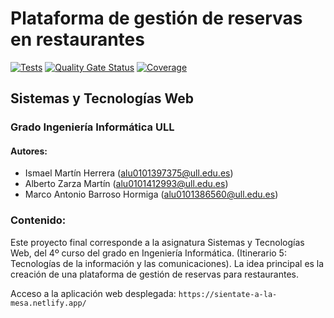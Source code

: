# Plataforma de gestión de reservas en restaurantes
[![Tests](https://github.com/SyTW2324/E07/actions/workflows/node.js.yml/badge.svg)](https://github.com/SyTW2324/E07/actions/workflows/node.js.yml)
[![Quality Gate Status](https://sonarcloud.io/api/project_badges/measure?project=SyTW2324_E07&metric=alert_status)](https://sonarcloud.io/summary/new_code?id=SyTW2324_E07)
[![Coverage](https://sonarcloud.io/api/project_badges/measure?project=SyTW2324_E07&metric=coverage)](https://sonarcloud.io/summary/new_code?id=SyTW2324_E07)

## Sistemas y Tecnologías Web
### Grado Ingeniería Informática ULL


#### Autores:
- Ismael Martín Herrera (alu0101397375@ull.edu.es)
- Alberto Zarza Martín (alu0101412993@ull.edu.es)
- Marco Antonio Barroso Hormiga (alu0101386560@ull.edu.es)


### Contenido:
Este proyecto final corresponde a la asignatura Sistemas y Tecnologías Web, del 4º curso del grado en Ingeniería Informática. (Itinerario 5: Tecnologías de la información y las comunicaciones).
La idea principal es la creación de una plataforma de gestión de reservas para restaurantes.

Acceso a la aplicación web desplegada: ``https://sientate-a-la-mesa.netlify.app/``

